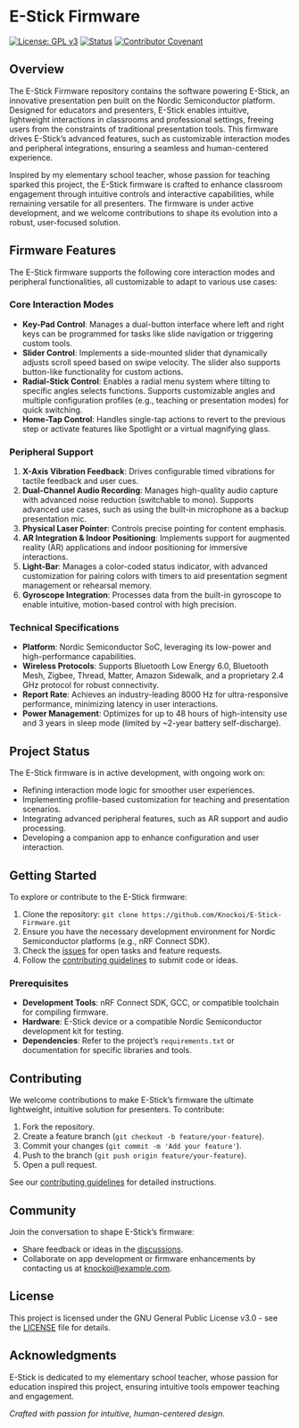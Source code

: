 # E-Stick Firmware

[![License: GPL v3](https://img.shields.io/badge/License-GPLv3-blue.svg)](https://www.gnu.org/licenses/gpl-3.0)
[![Status](https://img.shields.io/badge/status-in%20development-orange.svg)](https://github.com/Knockoi/E-Stick-Firmware)
[![Contributor Covenant](https://img.shields.io/badge/Contributor%20Covenant-v2.1%20adopted-ff69b4.svg)](CODE_OF_CONDUCT.md)

## Overview

The E-Stick Firmware repository contains the software powering E-Stick, an innovative presentation pen built on the Nordic Semiconductor platform. Designed for educators and presenters, E-Stick enables intuitive, lightweight interactions in classrooms and professional settings, freeing users from the constraints of traditional presentation tools. This firmware drives E-Stick’s advanced features, such as customizable interaction modes and peripheral integrations, ensuring a seamless and human-centered experience.

Inspired by my elementary school teacher, whose passion for teaching sparked this project, the E-Stick firmware is crafted to enhance classroom engagement through intuitive controls and interactive capabilities, while remaining versatile for all presenters. The firmware is under active development, and we welcome contributions to shape its evolution into a robust, user-focused solution.

## Firmware Features

The E-Stick firmware supports the following core interaction modes and peripheral functionalities, all customizable to adapt to various use cases:

### Core Interaction Modes

- **Key-Pad Control**: Manages a dual-button interface where left and right keys can be programmed for tasks like slide navigation or triggering custom tools.
- **Slider Control**: Implements a side-mounted slider that dynamically adjusts scroll speed based on swipe velocity. The slider also supports button-like functionality for custom actions.
- **Radial-Stick Control**: Enables a radial menu system where tilting to specific angles selects functions. Supports customizable angles and multiple configuration profiles (e.g., teaching or presentation modes) for quick switching.
- **Home-Tap Control**: Handles single-tap actions to revert to the previous step or activate features like Spotlight or a virtual magnifying glass.

### Peripheral Support

1. **X-Axis Vibration Feedback**: Drives configurable timed vibrations for tactile feedback and user cues.
2. **Dual-Channel Audio Recording**: Manages high-quality audio capture with advanced noise reduction (switchable to mono). Supports advanced use cases, such as using the built-in microphone as a backup presentation mic.
3. **Physical Laser Pointer**: Controls precise pointing for content emphasis.
4. **AR Integration & Indoor Positioning**: Implements support for augmented reality (AR) applications and indoor positioning for immersive interactions.
5. **Light-Bar**: Manages a color-coded status indicator, with advanced customization for pairing colors with timers to aid presentation segment management or rehearsal memory.
6. **Gyroscope Integration**: Processes data from the built-in gyroscope to enable intuitive, motion-based control with high precision.

### Technical Specifications

- **Platform**: Nordic Semiconductor SoC, leveraging its low-power and high-performance capabilities.
- **Wireless Protocols**: Supports Bluetooth Low Energy 6.0, Bluetooth Mesh, Zigbee, Thread, Matter, Amazon Sidewalk, and a proprietary 2.4 GHz protocol for robust connectivity.
- **Report Rate**: Achieves an industry-leading 8000 Hz for ultra-responsive performance, minimizing latency in user interactions.
- **Power Management**: Optimizes for up to 48 hours of high-intensity use and 3 years in sleep mode (limited by ~2-year battery self-discharge).

## Project Status

The E-Stick firmware is in active development, with ongoing work on:
- Refining interaction mode logic for smoother user experiences.
- Implementing profile-based customization for teaching and presentation scenarios.
- Integrating advanced peripheral features, such as AR support and audio processing.
- Developing a companion app to enhance configuration and user interaction.

## Getting Started

To explore or contribute to the E-Stick firmware:
1. Clone the repository: `git clone https://github.com/Knockoi/E-Stick-Firmware.git`
2. Ensure you have the necessary development environment for Nordic Semiconductor platforms (e.g., nRF Connect SDK).
3. Check the [issues](https://github.com/Knockoi/E-Stick-Firmware/issues) for open tasks and feature requests.
4. Follow the [contributing guidelines](CONTRIBUTING.md) to submit code or ideas.

### Prerequisites

- **Development Tools**: nRF Connect SDK, GCC, or compatible toolchain for compiling firmware.
- **Hardware**: E-Stick device or a compatible Nordic Semiconductor development kit for testing.
- **Dependencies**: Refer to the project’s `requirements.txt` or documentation for specific libraries and tools.

## Contributing

We welcome contributions to make E-Stick’s firmware the ultimate lightweight, intuitive solution for presenters. To contribute:
1. Fork the repository.
2. Create a feature branch (`git checkout -b feature/your-feature`).
3. Commit your changes (`git commit -m 'Add your feature'`).
4. Push to the branch (`git push origin feature/your-feature`).
5. Open a pull request.

See our [contributing guidelines](CONTRIBUTING.md) for detailed instructions.

## Community

Join the conversation to shape E-Stick’s firmware:
- Share feedback or ideas in the [discussions](https://github.com/Knockoi/E-Stick-Firmware/discussions).
- Collaborate on app development or firmware enhancements by contacting us at [knockoi@example.com](mailto:knockoi@example.com).

## License

This project is licensed under the GNU General Public License v3.0 - see the [LICENSE](LICENSE) file for details.

## Acknowledgments

E-Stick is dedicated to my elementary school teacher, whose passion for education inspired this project, ensuring intuitive tools empower teaching and engagement.

*Crafted with passion for intuitive, human-centered design.*